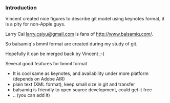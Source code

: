 ### Introduction
Vincent created nice figures to describe git model using keynotes format, it is a pity for non-Apple guys.

Larry Cai <larry.caiyu@gmail.com> is fans of <http://www.balsamiq.com/>.

So balsamiq's bmml format are created during my study of git.

Hopefully it can be merged back by Vincent ;-)

Several good features for bmml format

* It is cool same as keynotes, and availability under more platform (depends on Adobe AIR)
* plain text (XML format), keep small size in git and transfer
* balsamiq is friendly to open source development, could get it free
* .. (you can add it)

